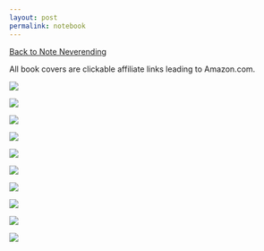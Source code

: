 ```yaml
---
layout: post
permalink: notebook
---
```



<link href="https://fonts.googleapis.com/css2?family=Playfair+Display&display=swap" rel="stylesheet">

<style>
#note {

  background-color: #E4D4C8;
  font-size: 1.5em;
  color: black;
  font-family: 'Playfair Display', serif;
}
#notetext {
  text-align: left;
  margin-left: 10px;

}
#main {

    background-image: url(/img/paper2.png);
    background-repeat: repeat;
}
</style>

[Back to Note Neverending](https://sorcerawr.com/noteneverending)

All book covers are clickable affiliate links leading to Amazon.com.

<!-- paid affiliate links -->
<!--The Alchemist:
https://www.amazon.com/gp/product/0062315005/ref=as_li_tl?ie=UTF8&camp=1789&creative=9325&creativeASIN=0062315005&linkCode=as2&tag=jamesbytes0b-20&linkId=b868824ffe83b3db95cf3eb7523f56f1
<!-- image instead -->
<a target="_blank"  href="https://www.amazon.com/gp/product/0062315005/ref=as_li_tl?ie=UTF8&camp=1789&creative=9325&creativeASIN=0062315005&linkCode=as2&tag=jamesbytes0b-20&linkId=abca1e9991e392e4cbb7e45f69ad54b0"><img border="0" src="//ws-na.amazon-adsystem.com/widgets/q?_encoding=UTF8&MarketPlace=US&ASIN=0062315005&ServiceVersion=20070822&ID=AsinImage&WS=1&Format=_SL250_&tag=jamesbytes0b-20" ></a>
<!-- dickinson
https://www.amazon.com/gp/product/0316184136/ref=as_li_tl?ie=UTF8&camp=1789&creative=9325&creativeASIN=0316184136&linkCode=as2&tag=jamesbytes0b-20&linkId=6be088890c9cb2333d1d99302cb9cda2
<!-- image instead -->
<a target="_blank"  href="https://www.amazon.com/gp/product/0316184136/ref=as_li_tl?ie=UTF8&camp=1789&creative=9325&creativeASIN=0316184136&linkCode=as2&tag=jamesbytes0b-20&linkId=bc404aeb2a56eed7a22d92b5f6424458"><img border="0" src="//ws-na.amazon-adsystem.com/widgets/q?_encoding=UTF8&MarketPlace=US&ASIN=0316184136&ServiceVersion=20070822&ID=AsinImage&WS=1&Format=_SL250_&tag=jamesbytes0b-20" ></a>
<!-- The Happiness Project
 https://www.amazon.com/gp/product/0061583251/ref=as_li_tl?ie=UTF8&camp=1789&creative=9325&creativeASIN=0061583251&linkCode=as2&tag=jamesbytes0b-20&linkId=558ed5d0703677f13a7cb74886be139d -->
<!-- image instead -->
<a target="_blank"  href="https://www.amazon.com/gp/product/0061583251/ref=as_li_tl?ie=UTF8&camp=1789&creative=9325&creativeASIN=0061583251&linkCode=as2&tag=jamesbytes0b-20&linkId=276e17259dbcd0863ce594ac5b6e873e"><img border="0" src="//ws-na.amazon-adsystem.com/widgets/q?_encoding=UTF8&MarketPlace=US&ASIN=0061583251&ServiceVersion=20070822&ID=AsinImage&WS=1&Format=_SL250_&tag=jamesbytes0b-20" ></a>
<!-- Big Magic -->
<a target="_blank"  href="https://www.amazon.com/gp/product/1594634718/ref=as_li_tl?ie=UTF8&camp=1789&creative=9325&creativeASIN=1594634718&linkCode=as2&tag=jamesbytes0b-20&linkId=703d4892a98b30ccc8214aeecc068ec3"><img border="0" src="//ws-na.amazon-adsystem.com/widgets/q?_encoding=UTF8&MarketPlace=US&ASIN=1594634718&ServiceVersion=20070822&ID=AsinImage&WS=1&Format=_SL250_&tag=jamesbytes0b-20" ></a>
<!-- Owning Your Own Shadow -->
<a target="_blank"  href="https://www.amazon.com/gp/product/0062507540/ref=as_li_tl?ie=UTF8&camp=1789&creative=9325&creativeASIN=0062507540&linkCode=as2&tag=jamesbytes0b-20&linkId=99725baa5ef6bfcdf0fdb0aa5e1d34ed"><img border="0" src="//ws-na.amazon-adsystem.com/widgets/q?_encoding=UTF8&MarketPlace=US&ASIN=0062507540&ServiceVersion=20070822&ID=AsinImage&WS=1&Format=_SL250_&tag=jamesbytes0b-20" ></a>
<!-- Septuagint -->
<a target="_blank"  href="https://www.amazon.com/gp/product/1683593448/ref=as_li_tl?ie=UTF8&camp=1789&creative=9325&creativeASIN=1683593448&linkCode=as2&tag=jamesbytes0b-20&linkId=243d8c869af5bfa1b4f3d98a34a20f2a"><img border="0" src="//ws-na.amazon-adsystem.com/widgets/q?_encoding=UTF8&MarketPlace=US&ASIN=1683593448&ServiceVersion=20070822&ID=AsinImage&WS=1&Format=_SL250_&tag=jamesbytes0b-20" ></a>



<!-- Inner Gold -->
<a target="_blank"  href="https://www.amazon.com/gp/product/0977333825/ref=as_li_tl?ie=UTF8&camp=1789&creative=9325&creativeASIN=0977333825&linkCode=as2&tag=jamesbytes0b-20&linkId=3a9bf50689509cbb1942a9b1a5f6d95d"><img border="0" src="//ws-na.amazon-adsystem.com/widgets/q?_encoding=UTF8&MarketPlace=US&ASIN=0977333825&ServiceVersion=20070822&ID=AsinImage&WS=1&Format=_SL250_&tag=jamesbytes0b-20" ></a>

<!-- The Artists Way -->
<a target="_blank"  href="https://www.amazon.com/gp/product/0143129252/ref=as_li_tl?ie=UTF8&camp=1789&creative=9325&creativeASIN=0143129252&linkCode=as2&tag=jamesbytes0b-20&linkId=639c58f04f08706f6f17999728d2f552"><img border="0" src="//ws-na.amazon-adsystem.com/widgets/q?_encoding=UTF8&MarketPlace=US&ASIN=0143129252&ServiceVersion=20070822&ID=AsinImage&WS=1&Format=_SL250_&tag=jamesbytes0b-20" ></a>
<!-- the artists way every day -->
<a target="_blank"  href="https://www.amazon.com/gp/product/1585427470/ref=as_li_tl?ie=UTF8&camp=1789&creative=9325&creativeASIN=1585427470&linkCode=as2&tag=jamesbytes0b-20&linkId=22750873746dc015d8362e5dd77f9779"><img border="0" src="//ws-na.amazon-adsystem.com/widgets/q?_encoding=UTF8&MarketPlace=US&ASIN=1585427470&ServiceVersion=20070822&ID=AsinImage&WS=1&Format=_SL250_&tag=jamesbytes0b-20" ></a>

<!-- stories of our lives -->
<a target="_blank"  href="https://www.amazon.com/gp/product/0393708152/ref=as_li_tl?ie=UTF8&camp=1789&creative=9325&creativeASIN=0393708152&linkCode=as2&tag=jamesbytes0b-20&linkId=301b24bce1c29fd5ecf402f98d8d02b2"><img border="0" src="//ws-na.amazon-adsystem.com/widgets/q?_encoding=UTF8&MarketPlace=US&ASIN=0393708152&ServiceVersion=20070822&ID=AsinImage&WS=1&Format=_SL250_&tag=jamesbytes0b-20" ></a>


<!-- Links -->
<!-- ayla? -->
<!-- Poetry Foundation-->
<!--
<br>
[My GoodReads Review of The Alchemist](https://www.goodreads.com/review/show/4009934069) <br>
[My GoodReads Review of The Complete Poems of Emily Dickinson](https://www.goodreads.com/review/show/4009979778)
--> 
